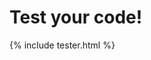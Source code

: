 # Test your code!

<script src="js/Main.js"></script>
<link rel="stylesheet" type="text/css" href="css/tester.css">

{% include tester.html %}

<script>
const escapeHtml = (unsafe: string) => {
    return unsafe
        .replace(/&/g, '&amp;')
        .replace(/</g, '&lt;')
        .replace(/>/g, '&gt;')
        .replace(/"/g, '&quot;')
        .replace(/'/g, '&#039;');
}

const display = (htmlElement: HTMLDivElement, obj: string) => {
    try {
        htmlElement.innerHTML = escapeHtml(obj)
    }
    catch (e) {
        htmlElement.innerHTML = obj
    }
}


const templateParsed = document.getElementById('template-parsed')
const codeParsed = document.getElementById('code-parsed')
const codeExecuted = document.getElementById('code-executed')
const templateApplied = document.getElementById('template-applied')

const btn = document.getElementById('btn-execute')

btn.addEventListener('click', (_e) => {
    const templateTxt = document.getElementById('template').value
    const code = document.getElementById('code').value

    console.time('code parse')
    const codeOutput = parseCode(code)
    console.timeEnd('code parse')

    display(codeParsed, JSON.stringify(codeOutput, null, 4))

    try {
        console.time('code execute')
        const executed = execute(codeOutput, new Map())
        display(codeExecuted, codeToString(executed).value)
    }
    catch (e) {
        display(codeExecuted, e.toString())
        throw e
    }
    finally {
        console.timeEnd('code execute')
    }
})
</script>
